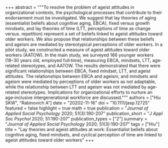 +++
abstract = """To resolve the problem of ageist attitudes in organizational contexts, the psychological processes that contribute to their endorsement must be investigated. We suggest that lay theories of aging (essentialist beliefs about cognitive aging, EBCA), fixed versus growth mindsets, and lay theories of time (LTT, perceptions of time as change versus. repetition) represent a set of beliefs linked to ageist attitudes toward older workers. We also propose that relationships between these beliefs and ageism are mediated by stereotypical perceptions of older workers. In a pilot study, we constructed a measure of ageist attitudes toward older workers (AATOW). In the main study, we surveyed 166 younger workers (18–30 years old, employed full‐time), measuring EBCA, mindsets, LTT, age‐related stereotypes, and AATOW. The results demonstrated that there were significant relationships between EBCA, fixed mindset, LTT, and ageist attitudes. The relationships between EBCA and ageism, and mindsets and ageism were mediated by perceptions of older workers as not adaptable, while the relationship between LTT and ageism was not mediated by age‐related stereotypes. Implications for organizational efforts to nurture an age‐inclusive intergenerational workforce are discussed."""
authors = ["Hiu SKW", "Rabinovich A"]
date = "20202-11-16"
doi = "10.1111/jasp.12725"
featured = false
highlight = true
math = true
publication = "*Journal of Applied Social Psychology* 2020; 51(3):190-207"
publication_short =  "*J Appl Soc Psychol* 2020; 51:190-207"
publication_types = ["2"]
summary =  "*Journal of Applied Social Psychology* 2020; 51(3):190-207"
tags = ["Hiu"]
title = "Lay theories and ageist attitudes at work: Essentialist beliefs about cognitive aging, fixed mindsets, and cyclical perception of time are linked to ageist attitudes toward older workers"
+++
